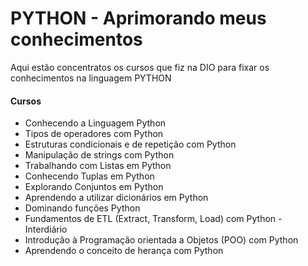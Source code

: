 # PYTHON - Aprimorando meus conhecimentos

Aqui estão concentratos os cursos que fiz na DIO para fixar os conhecimentos na linguagem PYTHON
#### Cursos 
 - Conhecendo a Linguagem Python
 - Tipos de operadores com Python 
 - Estruturas condicionais e de repetição com Python 
 - Manipulação de strings com Python 
 - Trabalhando com Listas em Python
 - Conhecendo Tuplas em Python
 - Explorando Conjuntos em Python
 - Aprendendo a utilizar dicionários em Python
 - Dominando funções Python
 - Fundamentos de ETL (Extract, Transform, Load) com Python - Interdiário
 - Introdução à Programação orientada a Objetos (POO) com Python
 - Aprendendo o conceito de herança com Python

  




